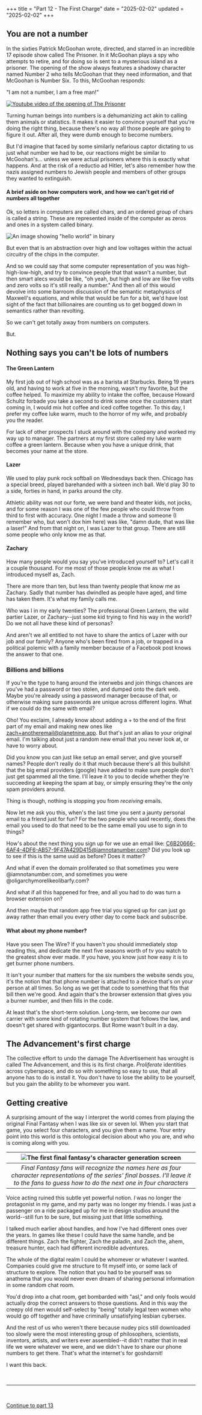 +++
title = "Part 12 - The First Charge"
date = "2025-02-02"
updated = "2025-02-02"
+++

## You are not a number

In the sixties Patrick McGoohan wrote, directed, and starred in an incredible 17 episode show called The Prisoner.
In it McGoohan plays a spy who attempts to retire, and for doing so is sent to a mysterious island as a prisoner. 
The opening of the show always features a shadowy character named Number 2 who tells McGoohan that they need information, and that McGoohan is Number Six.
To this, McGoohan responds:

"I am not a number, I am a free man!"

[![Youtube video of the opening of The Prisoner](https://img.youtube.com/vi/0a1_v-BJ-Wc/0.jpg)](https://www.youtube.com/watch?v=0a1_v-BJ-Wc&t=118)

Turning human beings into numbers is a dehumanizing act akin to calling them animals or statistics. 
It makes it easier to convince yourself that you're doing the right thing, because there's no way all those poeple are going to figure it out. 
After all, they were dumb enough to become numbers.

But I'd imagine that faced by some similarly nefarious captor dictating to us just what number we had to be, our reactions might be similar to McGoohan's... unless we were actual prisoners where this is exactly what happens.
And at the risk of a reductio ad Hitler, let's also remember how the nazis assigned numbers to Jewish people and members of other groups they wanted to extinguish. 

#### A brief aside on how computers work, and how we can't get rid of numbers all together

Ok, so letters in computers are called chars, and an ordered group of chars is called a string.
These are represented inside of the computer as zeros and ones in a system called binary.

![An image showing "hello world" in binary](./binary.png)

But even that is an abstraction over high and low voltages within the actual circuitry of the chips in the computer.

And so we could say that some computer representation of you was high-high-low-high, and try to convince people that that wasn't a number, but then smart alecs would be like, "oh yeah, but high and low are like five volts and zero volts so it's still really a number." 
And then all of this would devolve into some barroom discussion of the semantic metaphysics of Maxwell's equations, and while that would be fun for a bit, we'd have lost sight of the fact that billionaires are counting us to get bogged down in semantics rather than revolting.

So we can't get totally away from numbers on computers.

But.

## Nothing says you can't be lots of numbers

#### The Green Lantern

My first job out of high school was as a barista at Starbucks. 
Being 19 years old, and having to work at five in the morning, wasn't my favorite, but the coffee helped.
To maximize my ability to intake the coffee, because Howard Schultz forbade you take a second to drink some once the customers start coming in, I would mix hot coffee and iced coffee together.
To this day, I prefer my coffee luke warm, much to the horror of my wife, and probably you the reader.

For lack of other prospects I stuck around with the company and worked my way up to manager.
The partners at my first store called my luke warm coffee a green lantern.
Because when you have a unique drink, that becomes your name at the store.

#### Lazer

We used to play punk rock softball on Wednesdays back then. 
Chicago has a special breed, played barehanded with a sixteen inch ball. 
We'd play 30 to a side, forties in hand, in parks around the city.

Athletic ability was not our forte, we were band and theater kids, not jocks, and for some reason I was one of the few people who could throw from third to first with accuracy.
One night I made a throw and someone (I remember who, but won't dox him here) was like, "damn dude, that was like a laser!"
And from that night on, I was Lazer to that group. 
There are still some people who only know me as that.

#### Zachary

How many people would you say you've introduced yourself to? 
Let's call it a couple thousand. 
For me most of those people know me as what I introduced myself as, Zach.

There are more than ten, but less than twenty people that know me as Zachary. 
Sadly that number has dwindled as people have aged, and time has taken them.
It's what my family calls me. 
 
Who was I in my early twenties?
The professional Green Lantern, the wild partier Lazer, or Zachary--just some kid trying to find his way in the world?
Do we not all have these kind of personas?

And aren't we all entitled to not have to share the antics of Lazer with our job and our family? 
Anyone who's been fired from a job, or trapped in a political polemic with a family member because of a Facebook post knows the answer to that one.

### Billions and billions

If you're the type to hang around the interwebs and join things chances are you've had a password or two stolen, and dumped onto the dark web. 
Maybe you're already using a password manager because of that, or otherwise making sure passwords are unique across different logins. 
What if we could do the same with email?

Oho! You exclaim, I already know about adding a + to the end of the first part of my email and making new ones like zach+anotheremail@planetnine.app. 
But that's just an alias to your original email. 
I'm talking about just a random new email that you never look at, or have to worry about.

Did you know you can just like setup an email server, and give yourself names?
People don't really do it that much because there's all this bullshit that the big email providers (google) have added to make sure people don't just get spammed all the time.
I'll leave it to you to decide whether they're succeeding at keeping the spam at bay, or simply ensuring they're the only spam providers around.

Thing is though, nothing is stopping you from _receiving_ emails.

Now let me ask you this, when's the last time you sent a jaunty personal email to a friend just for fun?
For the two people who said recently, does the email you used to do that need to be the same email you use to sign in to things? 

How's about the next thing you sign up for we use an email like: C6B20666-6AF4-4DF6-AB57-9F47A429D415@iamnotanumber.com?
Did you look up to see if this is the same uuid as before?
Does it matter?

And what if even the domain proliferated so that sometimes you were @iamnotanumber.com, and sometimes you were @oligarchymorelikeolibarfy.com?

And what if all this happened for free, and all you had to do was turn a browser extension on?

And then maybe that random app free trial you signed up for can just go away rather than email you every other day to come back and subscribe.

#### What about my phone number?

Have you seen The Wire?
If you haven't you should immediately stop reading this, and dedicate the next five seasons worth of tv you watch to the greatest show ever made.
If you have, you know just how easy it is to get burner phone numbers. 

It isn't your number that matters for the six numbers the website sends you, it's the notion that that phone number is attached to a device that's on your person at all times. 
So long as we get that code to something that fits that bill then we're good. 
And again that's the browser extension that gives you a burner number, and then fills in the code. 

At least that's the short-term solution.
Long-term, we become our own carrier with some kind of rotating number system that follows the law, and doesn't get shared with gigantocorps.
But Rome wasn't built in a day.

## The Advancement's first charge

The collective effort to undo the damage The Advertisement has wrought is called The Advancement, and this is its first charge.
_Proliferate_ identities across cyberspace, and do so with something so easy to use, that all anyone has to do is install it.
You don't have to lose the ability to be yourself, but you gain the ability to be whomever you want.

## Getting creative

A surprising amount of the way I interpret the world comes from playing the original Final Fantasy when I was like six or seven lol.
When you start that game, you select four characters, and you give them a name. 
Your entry point into this world is this ontological decision about who you are, and who is coming along with you. 

|![The first final fantasy's character generation screen](./ff1.png)|
|:--:|
|*Final Fantasy fans will recognize the names here as four character representations of the series' final bosses. I'll leave it to the fans to guess how to do the next one in four characters*|

Voice acting ruined this subtle yet powerful notion. 
_I_ was no longer the protagonist in my game, and my party was no longer my friends. 
I was just a passenger on a ride packaged up for me in design studios around the world--still fun to be sure, but missing just that little something.

I talked much earlier about handles, and how I've had different ones over the years. 
In games like these I could have the same handle, and be different things. 
Zach the fighter, Zach the paladin, and Zach the, ahem, treasure hunter, each had different incredible adventures. 

The whole of the digital realm I could be whomever or whatever I wanted.
Companies could give me structure to fit myself into, or some lack of structure to explore.
The notion that you had to be yourself was so anathema that you would never even dream of sharing personal information in some random chat room. 

You'd drop into a chat room, get bombarded with "asl," and only fools would actually drop the correct answers to those questions. 
And in this way the creepy old men would self-select by "being" totally legal teen women who would go off together and have criminally unsatisfying lesbian cybersex. 

And the rest of us who weren't there because nudey pics still downloaded too slowly were the most interesting group of philosophers, scientists, inventors, artists, and writers ever assembled--it didn't matter that in real life we were whatever we were, and we didn't have to share our phone numbers to get there.
That's what the internet's for goshdarnit!

I want this back.

<br>

---------------------

<br>

[Continue to part 13](/osf-blog/posts/you_are_not_a_number/part-13)

[fbvduguid]: https://en.wikipedia.org/wiki/Facebook,_Inc._v._Duguid
[linktree]: https://www.adamenfroy.com/linktree-alternatives
[onion]: https://theonion.com/t-herman-zweibel-in-memoriam-1819583647/
[birthday]: https://en.wikipedia.org/wiki/Birthday_problem
[elwood]: https://en.wikipedia.org/wiki/Elwood_Edwards
[oauth]: https://www.rfc-editor.org/rfc/rfc5849
[dynamo]: https://www.allthingsdistributed.com/files/amazon-dynamo-sosp2007.pdf
[bitcoin]: https://bitcoin.org/bitcoin.pdf
[sim]: https://en.wikipedia.org/wiki/SIM_swap_scam
[investigation]: https://www.vice.com/en/article/fcc-propose-fines-verizon-att-sprint-tmobile-selling-location-data/
[oh-the-forties-were-a-looong-time-ago]: https://www.nationalgeographic.com/history/article/141207-world-war-advertising-consumption-anniversary-people-photography-culture
[flatiron]: https://en.wikipedia.org/wiki/Flat_Iron_Building_(Chicago)


